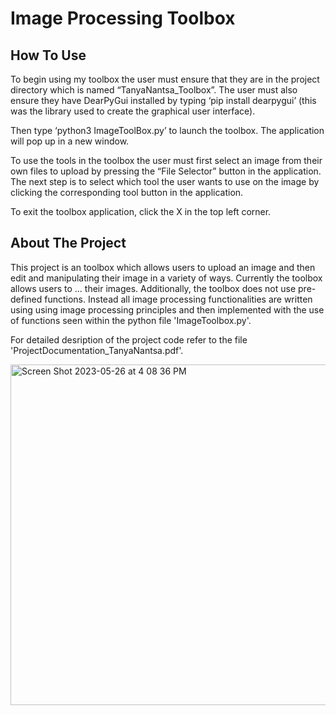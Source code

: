# Image Processing Toolbox

## How To Use
To begin using my toolbox the user must ensure that they are in the project directory 
which is named “TanyaNantsa_Toolbox”. The user must also ensure they have DearPyGui 
installed by typing ‘pip install dearpygui’ (this was the library used to create the 
graphical user interface). 

Then type ‘python3 ImageToolBox.py’ to launch the toolbox. The application will 
pop up in a new window.

To use the tools in the toolbox the user must first select an image from their 
own files to upload by pressing the “File Selector” button in the application. 
The next step is to select which tool the user wants to use on the image by 
clicking the corresponding tool button in the application.

To exit the toolbox application, click the X in the top left corner.

## About The Project
This project is an toolbox which allows users to upload an image and then edit and manipulating their image 
in a variety of ways. 
Currently the toolbox allows users to ... their images.
Additionally, the toolbox does not use pre-defined functions. Instead all image processing functionalities
are written using using image processing principles and then implemented with the use of functions seen 
within the python file 'ImageToolbox.py'.

For detailed desription of the project code refer to the file 'ProjectDocumentation_TanyaNantsa.pdf'.

<img width="545" alt="Screen Shot 2023-05-26 at 4 08 36 PM" src="https://github.com/tanya-nantsa/ImageProcessingToolbox/assets/77226151/e67ae936-aef4-4ff4-bef5-2fb1fdf5fe16">
